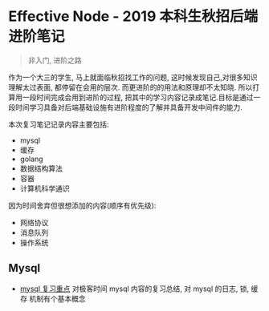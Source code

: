 # Effective Node - 2019 本科生秋招后端进阶笔记

> 非入门, 进阶之路

作为一个大三的学生, 马上就面临秋招找工作的问题, 这时候发现自己,对很多知识理解太过表面, 都停留在会用的层次. 而更进阶的的用法和原理却不太知晓. 所以打算用一段时间完成会用到进阶的过程, 把其中的学习内容记录成笔记.目标是通过一段时间学习具备对后端基础设施有进阶程度的了解并具备开发中间件的能力.

本次复习笔记记录内容主要包括:

- mysql
- 缓存
- golang
- 数据结构算法
- 容器
- 计算机科学通识

因为时间舍弃但很想添加的内容(顺序有优先级):

- 网络协议
- 消息队列
- 操作系统

## Mysql

- [mysql 复习重点](https://github.com/IcyCC/effective_note/blob/master/mysql/mysql%E5%A4%8D%E4%B9%A0%E9%87%8D%E7%82%B9.md) 对极客时间 mysql 内容的复习总结, 对 mysql 的日志, 锁, 缓存 机制有个基本概念
